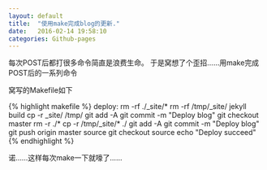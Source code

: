 ```yaml
---
layout: default
title:  "使用make完成blog的更新."
date:   2016-02-14 19:58:10
categories: Github-pages
---
```


每次POST后都打很多命令简直是浪费生命。
于是窝想了个歪招……用make完成POST后的一系列命令

窝写的Makefile如下

{% highlight makefile %}
deploy:
    rm -rf ./_site/*
    rm -rf /tmp/_site/
    jekyll build
    cp -r _site/ /tmp/
    git add -A
    git commit -m "Deploy blog"
    git checkout master
    rm -r ./*
    cp -r /tmp/_site/* ./
    git add -A
    git commit -m "Deploy blog"
    git push origin master source
    git checkout source
    echo "Deploy succeed"
{% endhighlight %}

诺……这样每次make一下就嚎了……
